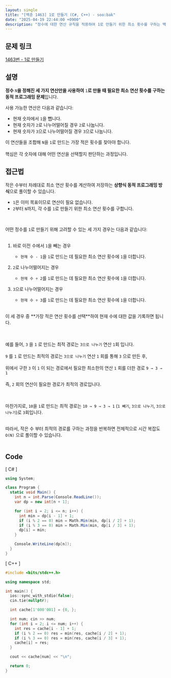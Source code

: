 ```yaml
---
layout: single
title: "[백준 1463] 1로 만들기 (C#, C++) - soo:bak"
date: "2025-04-19 22:44:00 +0900"
description: "정수에 대한 연산 규칙을 적용하여 1로 만들기 위한 최소 횟수를 구하는 백준 1463번 1로 만들기 문제의 C# 및 C++ 풀이 및 해설"
---
```


## 문제 링크
[1463번 - 1로 만들기](https://www.acmicpc.net/problem/1463)

## 설명
**정수** `N`**을 정해진 세 가지 연산만을 사용하여** `1`**로 만들 때 필요한 최소 연산 횟수를 구하는 동적 프로그래밍 문제**입니다.<br>

사용 가능한 연산은 다음과 같습니다:<br>
- 현재 숫자에서 `1`을 뺍니다.
- 현재 숫자가 `2`로 나누어떨어질 경우 `2`로 나눕니다.
- 현재 숫자가 `3`으로 나누어떨어질 경우 `3`으로 나눕니다.

이 연산들을 조합해 `N`을 `1`로 만드는 가장 적은 횟수를 찾아야 합니다.<br>
<br>
핵심은 각 숫자에 대해 어떤 연산을 선택할지 판단하는 과정입니다.<br>

## 접근법

작은 수부터 차례대로 최소 연산 횟수를 계산하여 저장하는 **상향식 동적 프로그래밍 방식**으로 풀이할 수 있습니다.<br>

- `1`은 이미 목표이므로 연산이 필요 없습니다.<br>
- `2`부터 `N`까지, 각 수를 `1`로 만들기 위한 최소 연산 횟수를 구합니다.<br>
<br>

어떤 정수를 `1`로 만들기 위해 고려할 수 있는 세 가지 경우는 다음과 같습니다:<br>
<br>

1. 바로 이전 수에서 `1`을 빼는 경우<br>
   - `현재 수 - 1`을 `1`로 만드는 데 필요한 최소 연산 횟수에 `1`을 더합니다.<br>

2. `2`로 나누어떨어지는 경우<br>
   - `현재 수 ÷ 2`를 `1`로 만드는 데 필요한 최소 연산 횟수에 `1`을 더합니다.<br>

3. `3`으로 나누어떨어지는 경우<br>
   - `현재 수 ÷ 3`를 `1`로 만드는 데 필요한 최소 연산 횟수에 `1`을 더합니다.<br>

<br>
이 세 경우 중 **가장 적은 연산 횟수를 선택**하여 현재 수에 대한 값을 기록하면 됩니다.<br>
<br>
<br>

예를 들어, `3` 을 `1` 로 만드는 최적 경로는 `3으로 나누기` 연산 `1`회 입니다.<br>
<br>
`9` 를 `1` 로 만드는 최적의 경로는 `3으로 나누기` 연산 `1` 회를 통해 `3` 으로 만든 후,<br>
<br>
위에서 구한 `3` 이 `1` 이 되는 경로에서 필요한 최소한의 연산 `1` 회를 더한 경로 `9 → 3 → 1`<br>
<br>
즉, `2` 회의 연산이 필요한 경로가 최적의 경로입니다. <br>
<br>
<br>

마찬가지로, `10`을 `1`로 만드는 최적 경로는 `10 → 9 → 3 → 1` (`1 빼기`, `3으로 나누기`, `3으로 나누기`)로 `3`회입니다.<br>
<br>

따라서, 작은 수 부터 최적의 경로를 구하는 과정을 반복하면 전체적으로 시간 복잡도 `O(N)` 으로 풀이할 수 있습니다.<br>
<br>

## Code

[ C# ]

```csharp
using System;

class Program {
  static void Main() {
    int n = int.Parse(Console.ReadLine());
    var dp = new int[n + 1];

    for (int i = 2; i <= n; i++) {
      int min = dp[i - 1] + 1;
      if (i % 2 == 0) min = Math.Min(min, dp[i / 2] + 1);
      if (i % 3 == 0) min = Math.Min(min, dp[i / 3] + 1);
      dp[i] = min;
    }

    Console.WriteLine(dp[n]);
  }
}
```

[ C++ ]

```cpp
#include <bits/stdc++.h>

using namespace std;

int main() {
  ios::sync_with_stdio(false);
  cin.tie(nullptr);

  int cache[1'000'001] = {0, };

  int num; cin >> num;
  for (int i = 2; i <= num; i++) {
    int res = cache[i - 1] + 1;
    if (i % 2 == 0) res = min(res, cache[i / 2] + 1);
    if (i % 3 == 0) res = min(res, cache[i / 3] + 1);
    cache[i] = res;
  }

  cout << cache[num] << "\n";

  return 0;
}
```
